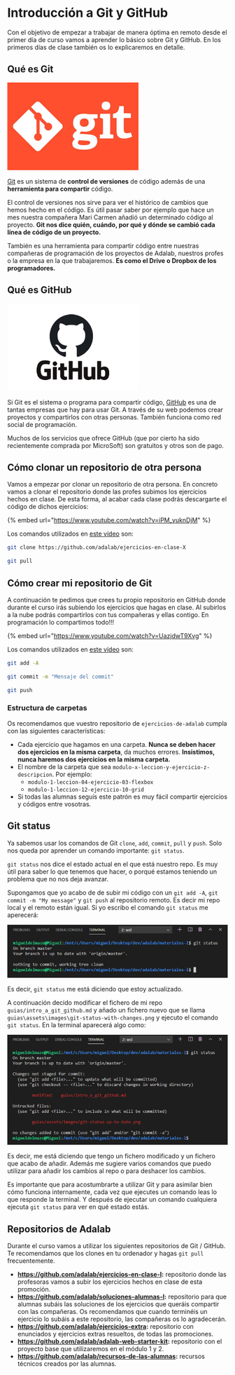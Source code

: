 # Introducción a Git y GitHub

Con el objetivo de empezar a trabajar de manera óptima en remoto desde el primer día de curso vamos a aprender lo básico sobre Git y GitHub. En los primeros días de clase también os lo explicaremos en detalle.

## Qué es Git

![Git](assets/images/git-logo.jpg)

[Git](https://git-scm.com/) es un sistema de **control de versiones** de código además de una **herramienta para compartir** código.

El control de versiones nos sirve para ver el histórico de cambios que hemos hecho en el código. Es útil pasar saber por ejemplo que hace un mes nuestra compañera Mari Carmen añadió un determinado código al proyecto. **Git nos dice quién, cuándo, por qué y dónde se cambió cada línea de código de un proyecto.**

También es una herramienta para compartir código entre nuestras compañeras de programación de los proyectos de Adalab, nuestros profes o la empresa en la que trabajaremos. **Es como el Drive o Dropbox de los programadores.**

## Qué es GitHub

![GitHub](assets/images/github-logo.png)

Si Git es el sistema o programa para compartir código, [GitHub](https://github.com) es una de tantas empresas que hay para usar Git. A través de su web podemos crear proyectos y compartirlos con otras personas. También funciona como red social de programación.

Muchos de los servicios que ofrece GitHub (que por cierto ha sido recientemente comprada por MicroSoft) son gratuitos y otros son de pago.

## Cómo clonar un repositorio de otra persona

Vamos a empezar por clonar un repositorio de otra persona. En concreto vamos a clonar el repositorio donde las profes subimos los ejercicios hechos en clase. De esta forma, al acabar cada clase podrás descargarte el código de dichos ejercicios:

{% embed url="https://www.youtube.com/watch?v=iPM_yuknDjM" %}

Los comandos utilizados en [este vídeo](https://www.youtube.com/watch?v=iPM_yuknDjM) son:

```bash
git clone https://github.com/adalab/ejercicios-en-clase-X
```

```bash
git pull
```

## Cómo crear mi repositorio de Git

A continuación te pedimos que crees tu propio repositorio en GitHub donde durante el curso irás subiendo los ejercicios que hagas en clase. Al subirlos a la nube podrás compartirlos con tus compañeras y ellas contigo. En programación lo compartimos todo!!!

{% embed url="https://www.youtube.com/watch?v=UazjdwT9Xvg" %}

Los comandos utilizados en [este vídeo](https://www.youtube.com/watch?v=UazjdwT9Xvg) son:

```bash
git add -A
```

```bash
git commit -m "Mensaje del commit"
```

```bash
git push
```

### Estructura de carpetas

Os recomendamos que vuestro repositorio de `ejercicios-de-adalab` cumpla con las siguientes características:

- Cada ejercicio que hagamos en una carpeta. **Nunca se deben hacer dos ejercicios en la misma carpeta**, da muchos errores. **Insistimos, nunca haremos dos ejercicios en la misma carpeta.**
- El nombre de la carpeta que sea `modulo-x-leccion-y-ejercicio-z-descripcion`. Por ejemplo:
  - `modulo-1-leccion-04-ejercicio-03-flexbox`
  - `modulo-1-leccion-12-ejercicio-10-grid`
- Si todas las alumnas seguís este patrón es muy fácil compartir ejercicios y códigos entre vosotras.

## Git status

Ya sabemos usar los comandos de Git `clone`, `add`, `commit`, `pull` y `push`. Solo nos queda por aprender un comando importante: `git status`.

`git status` nos dice el estado actual en el que está nuestro repo. Es muy útil para saber lo que tenemos que hacer, o porqué estamos teniendo un problema que no nos deja avanzar.

Supongamos que yo acabo de de subir mi código con un `git add -A`, `git commit -m "My message"` y `git push` al repositorio remoto. Es decir mi repo local y el remoto están igual. Si yo escribo el comando `git status` me aperecerá:

![Git status](assets/images/git-status-up-to-date.png)

Es decir, `git status` me está diciendo que estoy actualizado.

A continuación decido modificar el fichero de mi repo `guias/intro_a_git_github.md` y añado un fichero nuevo que se llama `guias\assets\images\git-status-with-changes.png` y ejecuto el comando `git status`. En la terminal aparecerá algo como:

![Git status](assets/images/git-status-with-changes.png)

Es decir, me está diciendo que tengo un fichero modificado y un fichero que acabo de añadir. Además me sugiere varios comandos que puedo utilizar para añadir los cambios al repo o para deshacer los cambios.

Es importante que para acostumbrarte a utilizar Git y para asimilar bien cómo funciona internamente, cada vez que ejecutes un comando leas lo que responde la terminal. Y después de ejecutar un comando cualquiera ejecuta `git status` para ver en qué estado estás.

## Repositorios de Adalab

Durante el curso vamos a utilizar los siguientes repositorios de Git / GitHub. Te recomendamos que los clones en tu ordenador y hagas `git pull` frecuentemente.

- **https://github.com/adalab/ejercicios-en-clase-l:** repositorio donde las profesoras vamos a subir los ejercicios hechos en clase de esta promoción.
- **https://github.com/adalab/soluciones-alumnas-l:** repositorio para que alumnas subáis las soluciones de los ejercicios que queráis compartir con las compañeras. Os recomendamos que cuando terminéis un ejercicio lo subáis a este repositorio, las compañeras os lo agradecerán.
- **https://github.com/adalab/ejercicios-extra:** repositorio con enunciados y ejercicios extras resueltos, de todas las promociones.
- **https://github.com/adalab/adalab-web-starter-kit:** repositorio con el proyecto base que utilizaremos en el módulo 1 y 2.
- **https://github.com/adalab/recursos-de-las-alumnas:** recursos técnicos creados por las alumnas.